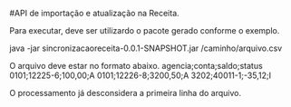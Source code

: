 #API de importação e atualização na Receita.

Para executar, deve ser utilizardo o pacote gerado conforme o exemplo.

java -jar sincronizacaoreceita-0.0.1-SNAPSHOT.jar /caminho/arquivo.csv

O arquivo deve estar no formato abaixo.
agencia;conta;saldo;status
0101;12225-6;100,00;A
0101;12226-8;3200,50;A
3202;40011-1;-35,12;I

O processamento já desconsidera a primeira linha do arquivo.
